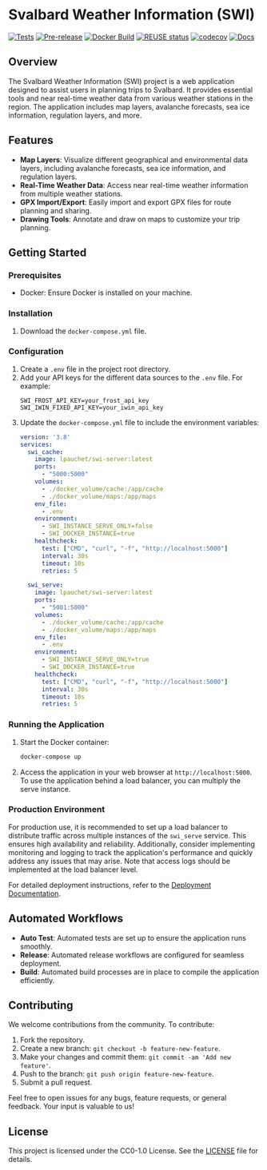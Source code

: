 # Svalbard Weather Information (SWI)


[![Tests](https://github.com/LouisPauchet/UNIS_SvalbardWeatherInformation/actions/workflows/pytest.yml/badge.svg)](https://github.com/LouisPauchet/UNIS_SvalbardWeatherInformation/actions/workflows/pytest.yml) [![Pre-release](https://github.com/LouisPauchet/UNIS_SvalbardWeatherInformation/actions/workflows/prerelease.yml/badge.svg)](https://github.com/LouisPauchet/UNIS_SvalbardWeatherInformation/actions/workflows/prerelease.yml) [![Docker Build](https://github.com/LouisPauchet/UNIS_SvalbardWeatherInformation/actions/workflows/build.yml/badge.svg)](https://github.com/LouisPauchet/UNIS_SvalbardWeatherInformation/actions/workflows/build.yml) [![REUSE status](https://api.reuse.software/badge/github.com/LouisPauchet/UNIS_SvalbardWeatherInformation)](https://api.reuse.software/info/github.com/LouisPauchet/UNIS_SvalbardWeatherInformation) [![codecov](https://codecov.io/gh/LouisPauchet/UNIS_SvalbardWeatherInformation/graph/badge.svg?token=YCSP0BAVND)](https://codecov.io/gh/LouisPauchet/UNIS_SvalbardWeatherInformation)    [![Docs](https://app.readthedocs.org/projects/swi-svalbard-weather-information/badge/?version=latest)](https://swi-svalbard-weather-information.readthedocs.io/)


## Overview
The Svalbard Weather Information (SWI) project is a web application designed to assist users in planning trips to Svalbard. It provides essential tools and near real-time weather data from various weather stations in the region. The application includes map layers, avalanche forecasts, sea ice information, regulation layers, and more.

## Features
- **Map Layers**: Visualize different geographical and environmental data layers, including avalanche forecasts, sea ice information, and regulation layers.
- **Real-Time Weather Data**: Access near real-time weather information from multiple weather stations.
- **GPX Import/Export**: Easily import and export GPX files for route planning and sharing.
- **Drawing Tools**: Annotate and draw on maps to customize your trip planning.

## Getting Started

### Prerequisites
- Docker: Ensure Docker is installed on your machine.

### Installation
1. Download the `docker-compose.yml` file.

### Configuration
1. Create a `.env` file in the project root directory.
2. Add your API keys for the different data sources to the `.env` file. For example:
   ```plaintext
   SWI_FROST_API_KEY=your_frost_api_key
   SWI_IWIN_FIXED_API_KEY=your_iwin_api_key
   ```
3. Update the `docker-compose.yml` file to include the environment variables:
   ```yaml
   version: '3.8'
   services:
     swi_cache:
       image: lpauchet/swi-server:latest
       ports:
         - "5000:5000"
       volumes:
         - ./docker_volume/cache:/app/cache
         - ./docker_volume/maps:/app/maps
       env_file:
         - .env
       environment:
         - SWI_INSTANCE_SERVE_ONLY=false
         - SWI_DOCKER_INSTANCE=true
       healthcheck:
         test: ["CMD", "curl", "-f", "http://localhost:5000"]
         interval: 30s
         timeout: 10s
         retries: 5

     swi_serve:
       image: lpauchet/swi-server:latest
       ports:
         - "5001:5000"
       volumes:
         - ./docker_volume/cache:/app/cache
         - ./docker_volume/maps:/app/maps
       env_file:
         - .env
       environment:
         - SWI_INSTANCE_SERVE_ONLY=true
         - SWI_DOCKER_INSTANCE=true
       healthcheck:
         test: ["CMD", "curl", "-f", "http://localhost:5000"]
         interval: 30s
         timeout: 10s
         retries: 5
   ```

### Running the Application
1. Start the Docker container:
   ```bash
   docker-compose up
   ```
2. Access the application in your web browser at `http://localhost:5000`. To use the application behind a load balancer, you can multiply the serve instance.

### Production Environment
For production use, it is recommended to set up a load balancer to distribute traffic across multiple instances of the `swi_serve` service. This ensures high availability and reliability. Additionally, consider implementing monitoring and logging to track the application's performance and quickly address any issues that may arise. Note that access logs should be implemented at the load balancer level.

For detailed deployment instructions, refer to the [Deployment Documentation](https://swi-svalbard-weather-information.readthedocs.io/latest/admin/deployment/).

## Automated Workflows
- **Auto Test**: Automated tests are set up to ensure the application runs smoothly.
- **Release**: Automated release workflows are configured for seamless deployment.
- **Build**: Automated build processes are in place to compile the application efficiently.

## Contributing
We welcome contributions from the community. To contribute:
1. Fork the repository.
2. Create a new branch: `git checkout -b feature-new-feature`.
3. Make your changes and commit them: `git commit -am 'Add new feature'`.
4. Push to the branch: `git push origin feature-new-feature`.
5. Submit a pull request.

Feel free to open issues for any bugs, feature requests, or general feedback. Your input is valuable to us!

## License
This project is licensed under the CC0-1.0 License. See the [LICENSE](LICENSE) file for details.
